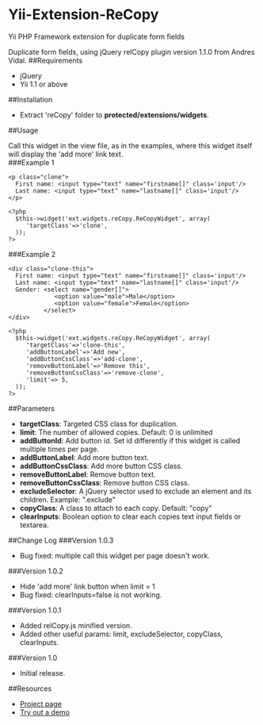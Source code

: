 Yii-Extension-ReCopy
====================

Yii PHP Framework extension for duplicate form fields


Duplicate form fields, using jQuery relCopy plugin version 1.1.0 from Andres Vidal.
##Requirements
- jQuery
- Yii 1.1 or above

##Installation

- Extract 'reCopy' folder to **protected/extensions/widgets**.

##Usage

Call this widget in the view file, as in the examples, where this widget itself will display the 'add more' link text.      
###Example 1
~~~
<p class="clone">
  First name: <input type="text" name="firstname[]" class='input'/>
  Last name: <input type="text" name="lastname[]" class='input'/>
</p>

<?php 
  $this->widget('ext.widgets.reCopy.ReCopyWidget', array(
     'targetClass'=>'clone',
  )); 
?>
~~~

###Example 2
~~~
<div class="clone-this">
  First name: <input type="text" name="firstname[]" class='input'/>
  Last name: <input type="text" name="lastname[]" class='input'/>
  Gender: <select name="gender[]">
             <option value="male">Male</option>
             <option value="female">Female</option>
          </select>
</div>

<?php 
  $this->widget('ext.widgets.reCopy.ReCopyWidget', array(
     'targetClass'=>'clone-this',
     'addButtonLabel'=>'Add new',
     'addButtonCssClass'=>'add-clone',
     'removeButtonLabel'=>'Remove this',
     'removeButtonCssClass'=>'remove-clone',
     'limit'=> 5,
  )); 
?>
~~~

##Parameters

- **targetClass**: Targeted CSS class for duplication.
- **limit**: The number of allowed copies. Default: 0 is unlimited
- **addButtonId**: Add button id. Set id differently if this widget is called multiple times per page.
- **addButtonLabel**: Add more button text.
- **addButtonCssClass**: Add more button CSS class.
- **removeButtonLabel**: Remove button text.
- **removeButtonCssClass**: Remove button CSS class.
- **excludeSelector**: A jQuery selector used to exclude an element and its children. Example: ".exclude"
- **copyClass**: A class to attach to each copy. Default: "copy"
- **clearInputs**: Boolean option to clear each copies text input fields or textarea.

##Change Log
###Version 1.0.3
- Bug fixed: multiple call this widget per page doesn't work.

###Version 1.0.2
- Hide 'add more' link button when limit = 1
- Bug fixed: clearInputs=false is not working.

###Version 1.0.1
- Added relCopy.js minified version.
- Added other useful params: limit, excludeSelector, copyClass, clearInputs.

###Version 1.0
- Initial release.

##Resources
 * [Project page](http://www.andresvidal.com/labs/relcopy.html)
 * [Try out a demo](http://demos.9lessons.info/clone.php)
